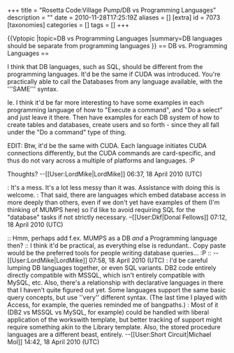 +++
title = "Rosetta Code:Village Pump/DB vs Programming Languages"
description = ""
date = 2010-11-28T17:25:19Z
aliases = []
[extra]
id = 7073
[taxonomies]
categories = []
tags = []
+++

{{Vptopic
|topic=DB vs Programming Languages
|summary=DB languages should be separate from programming languages
}}
== DB vs. Programming Languages == 

I think that DB languages, such as SQL, should be different from the programming languages. It'd be the same if CUDA was introduced. You're practically able to call the Databases from any language available, with the '''SAME''' syntax. 

Ie. I think it'd be far more interesting to have some examples in each programming language of how to "Execute a command", and "Do a select" and just leave it there. Then have examples for each DB system of how to create tables and databases, create users and so forth - since they all fall under the "Do a command" type of thing.

EDIT:
Btw, it'd be the same with CUDA. Each language initiates CUDA connections differently, but the CUDA commands are card-specific, and thus do not vary across a multiple of platforms and languages. :P

Thoughts?
--[[User:LordMike|LordMike]] 06:37, 18 April 2010 (UTC)

: It's a mess. It's a lot less messy than it was. Assistance with doing this is welcome.
: That said, there are languages which embed database access in more deeply than others, even if we don't yet have examples of them (I'm thinking of MUMPS here) so I'd like to avoid requiring SQL for the "database" tasks if not strictly necessary. –[[User:Dkf|Donal Fellows]] 07:12, 18 April 2010 (UTC)

:: Hmm, perhaps add f.ex. MUMPS as a DB *and* a Programming language then?
:: I think it'd be practical, as everything else is redundant.. Copy paste would be the preferred tools for people writing database queries... :P 
:: --[[User:LordMike|LordMike]] 07:58, 18 April 2010 (UTC)
: I'd be careful lumping DB languages together, or even SQL variants. DB2 code entirely directly compatible with MSSQL, which isn't entirely compatible with MySQL, etc. Also, there's a relationship with declarative languages in there that I haven't quite figured out yet. Some languages support the same basic query concepts, but use ''very'' different syntax. (The last time I played with Access, for example, the queries reminded me of bangpaths.)
: Most of it (DB2 vs MSSQL vs MySQL, for example) could be handled with liberal application of the workswith template, but better tracking of support might require something akin to the Library template. Also, the stored procedure languages are a different beast, entirely. --[[User:Short Circuit|Michael Mol]] 14:42, 18 April 2010 (UTC)
